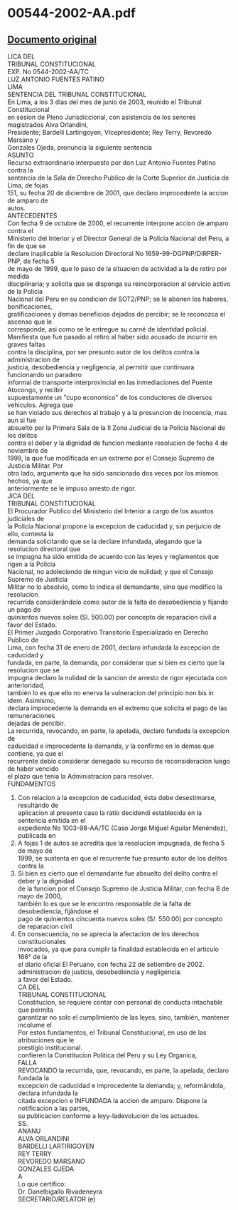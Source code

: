 
00544-2002-AA.pdf
=================
  
[Documento original](https://tc.gob.pe/jurisprudencia/2003/00544-2002-AA.pdf)  
---  
LICA DEL  
TRIBUNAL CONSTITUCIONAL  
EXP. No 0544-2002-AA/TC  
LUZ ANTONIO FUENTES PATINO  
LIMA  
SENTENCIA DEL TRIBUNAL CONSTITUCIONAL  
En Lima, a los 3 dias del mes de junio de 2003, reunido el Tribunal Constitucional  
en sesion de Pleno Jurisdiccional, con asistencia de los senores magistrados Alva Orlandini,  
Presidente; Bardelli Lartirigoyen, Vicepresidente; Rey Terry, Revoredo Marsano y  
Gonzales Ojeda, pronuncia la siguiente sentencia  
ASUNTO  
Recurso extraordinario interpuesto por don Luz Antonio Fuentes Patino contra la  
sentencia de la Sala de Derecho Publico de la Corte Superior de Justicia de Lima, de fojas  
151, su fecha 20 de diciembre de 2001, que declaro improcedente la accion de amparo de  
autos.  
ANTECEDENTES  
Con fecha 9 de octubre de 2000, el recurrente interpone accion de amparo contra el  
Ministerio del Interior y el Director General de la Policia Nacional del Peru, a fin de que se  
declare inaplicable la Resolucion Directoral No 1659-99-DGPNP/DIRPER-PNP, de fecha 5  
de mayo de 1999, que lo paso de la situacion de actividad a la de retiro por medida  
disciplinaria; y solicita que se disponga su reincorporacion al servicio activo de la Policia  
Nacional del Peru en su condicion de SOT2/PNP; se le abonen los haberes, bonificaciones,  
gratificaciones y demas beneficios dejados de percibir; se le reconozca el ascenso que le  
corresponde, asi como se le entregue su carné de identidad policial.  
Manifiesta que fue pasado al retiro al haber sido acusado de incurrir en graves faltas  
contra la disciplina, por ser presunto autor de los delitos contra la administracion de  
justicia, desobediencia y negligencia, al permitir que continuara funcionando un paradero  
informal de transporte interprovincial en las inmediaciones del Puente Atocongo, y recibir  
supuestamente un "cupo economico" de los conductores de diversos vehiculos. Agrega que  
se han violado sus derechos al trabajo y a la presuncion de inocencia, mas aun si fue  
absuelto por la Primera Sala de la II Zona Judicial de la Policia Nacional de los delitos  
contra el deber y la dignidad de funcion mediante resolucion de fecha 4 de noviembre de  
1999, la que fue modificada en un extremo por el Consejo Supremo de Justicia Militar. Por  
otro lado, argumenta que ha sido sancionado dos veces por los mismos hechos, ya que  
anteriormente se le impuso arresto de rigor.  
JICA DEL  
TRIBUNAL CONSTITUCIONAL  
El Procurador Publico del Ministerio del Interior a cargo de los asuntos judiciales de  
la Policia Nacional propone la excepcion de caducidad y, sin perjuicio de ello, contesta la  
demanda solicitando que se la declare infundada, alegando que la resolucion directoral que  
se impugna ha sido emitida de acuerdo con las leyes y reglamentos que rigen a la Policia  
Nacional, no adoleciendo de ningun vicio de nulidad; y que el Consejo Supremo de Justicia  
Militar no lo absolvio, como lo indica el demandante, sino que modifico la resolucion  
recurrida considerândolo como autor de la falta de desobediencia y fijando un pago de  
quinientos nuevos soles (SI. 500.00) por concepto de reparacion civil a favor del Estado.  
El Primer Juzgado Corporativo Transitorio Especializado en Derecho Publico de  
Lima, con fecha 31 de enero de 2001, declaro infundada la excepcion de caducidad y  
fundada, en parte, la demanda, por considerar que si bien es cierto que la resolucion que se  
impugna declaro la nulidad de la sancion de arresto de rigor ejecutada con anterioridad,  
también lo es que ello no enerva la vulneracion del principio non bis in idem. Asimismo,  
declara improcedente la demanda en el extremo que solicita el pago de las remuneraciones  
dejadas de percibir.  
La recurrida, revocando, en parte, la apelada, declaro fundada la excepcion de  
caducidad e improcedente la demanda, y la confirmo en lo demas que contiene, ya que el  
recurrente debio considerar denegado su recurso de reconsideracion luego de haber vencido  
el plazo que tenia la Administracion para resolver.  
FUNDAMENTOS  
1. Con relacion a la excepcion de caducidad, ésta debe desestimarse, resultando de  
aplicacion al presente caso la ratio decidendi establecida en la sentencia emitida en el  
expediente No 1003-98-AA/TC (Caso Jorge Miguel Aguilar Menéndez), publicada en  
2. A fojas 1 de autos se acredita que la resolucion impugnada, de fecha 5 de mayo de  
1999, se sustenta en que el recurrente fue presunto autor de los delitos contra la  
3. Si bien es cierto que el demandante fue absuelto del delito contra el deber y la dignidad  
de la funcion por el Consejo Supremo de Justicia Militar, con fecha 8 de mayo de 2000,  
también lo es que se le encontro responsable de la falta de desobediencia, fijândose el  
pago de quinientos cincuenta nuevos soles (S/. 550.00) por concepto de reparacion civil  
4. En consecuencia, no se aprecia la afectacion de los derechos constitucionales  
invocados, ya que para cumplir la finalidad establecida en el articulo 166° de la  
el diario oficial El Peruano, con fecha 22 de setiembre de 2002.  
administracion de justicia, desobediencia y negligencia.  
a favor del Estado.  
CA DEL  
TRIBUNAL CONSTITUCIONAL  
Constitucion, se requiere contar con personal de conducta intachable que permita  
garantizar no solo el cumplimiento de las leyes, sino, también, mantener incolume el  
Por estos fundamentos, el Tribunal Constitucional, en uso de las atribuciones que le  
prestigio institucional.  
confieren la Constitucion Politica del Peru y su Ley Organica,  
FALLA  
REVOCANDO la recurrida, que, revocando, en parte, la apelada, declaro fundada la  
excepcion de caducidad e improcedente la demanda; y, reformândola, declara infundada la  
citada excepcion e INFUNDADA la accion de amparo. Dispone la notificacion a las partes,  
su publicacion conforme a leyy-ladevolucion de los actuados.  
SS.  
ANANU  
ALVA ORLANDINI  
BARDELLI LARTIRIGOYEN  
REY TERRY  
REVOREDO MARSANO  
GONZALES OJEDA  
A  
Lo que certifico:  
Dr. Danelbigallo Rivadeneyra  
SECRETARIO/RELATOR (e)